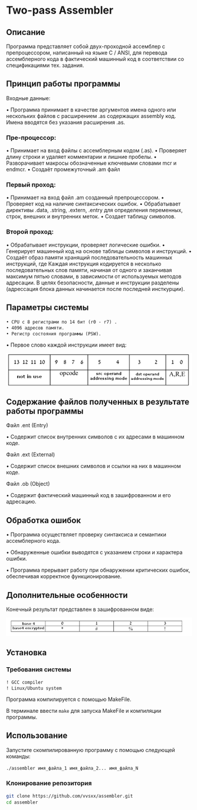 # Two-pass Assembler


## Описание

Программа представляет собой двух-проходной ассемблер с препроцессором, написанный на языке C / ANSI, для перевода ассемблерного кода в фактический машинный код в соответствии со спецификациями тех. задания.

## Принцип работы программы
Входные данные:

• Программа принимает в качестве аргументов имена одного или нескольких файлов с расширением .as содержащих assembly код. Имена вводятся без указания расширения .as.

### Пре-процессор:

• Принимает на вход файлы с ассемблерным кодом (.as).
• Проверяет длину строки и удаляет комментарии и лишние пробелы.
• Разворачивает макросы обозначенные ключевыми словами mcr и endmcr.
• Создаёт промежуточный .am файл

### Первый проход:

• Принимает на вход файл .am созданный препроцессором.
• Проверяет код на наличие синтаксических ошибок.
• Обрабатывает директивы .data, .string, .extern, .entry для определения переменных, строк, внешних и внутренних меток.
• Создает таблицу символов.

### Второй проход:

• Обрабатывает инструкции, проверяет логические ошибки.
• Генерирует машинный код на основе таблицы символов и инструкций.
• Создаёт образ памяти хранящий последовательность машинных инструкций, где Каждая инструкция кодируется в несколько последовательных слов памяти, начиная от одного и заканчивая максимум пятью словами, в зависимости от используемых методов адресации. В целях безопасности, данные и инструкции разделены (адрессация блока данных начинается после последней инсткурции).

## Параметры системы
    • CPU с 8 регистрами по 14 бит (r0 - r7) .
    • 4096 адресов памяти.
    • Регистр состояния программы (PSW).
• Первое слово каждой инструкции имеет вид:

![FirstWord](./pics/firstword.png)


## Содержание файлов полученных в результате работы программы

Файл .ent (Entry)

• Содержит список внутренних символов с их адресами в машинном коде.

Файл .ext (External)

• Содержит список внешних символов и ссылки на них в машинном коде.

Файл .ob (Object)

• Содержит фактический машинный код в зашифрованном и его адресацию.

## Обработка ошибок

   • Программа осуществляет проверку синтаксиса и семантики ассемблерного кода.
  
   • Обнаруженные ошибки выводятся с указанием строки и характера ошибки.

   • Программа прерывает работу при обнаружении критических ошибок, обеспечивая корректное функционирование.

## Дополнительные особенности
Конечный результат представлен в зашифрованном виде:

![encryption](./pics/encrypt.png)


## Установка
### Требования системы
```
! GCC compiler
! Linux/Ubuntu system
```

Программа компилируется с помощью MakeFile.

В терминале ввести `make` для запуска MakeFile  и компиляции программы.

## Использование
Запустите скомпилированную программу с помощью следующей команды:

`./assembler имя_файла_1 имя_файла_2... имя_файла_N`

### Клонирование репозитория

```bash
git clone https://github.com/vvsxx/assembler.git
cd assembler
```
